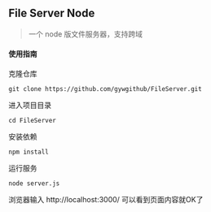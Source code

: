 ## File Server Node 

> 一个 node 版文件服务器，支持跨域

#### 使用指南

克隆仓库

~~~
git clone https://github.com/gywgithub/FileServer.git
~~~

进入项目目录

~~~
cd FileServer
~~~

安装依赖

~~~
npm install
~~~

运行服务

~~~
node server.js
~~~

浏览器输入 http://localhost:3000/ 可以看到页面内容就OK了